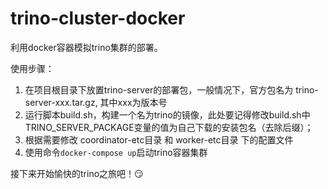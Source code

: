# trino-cluster-docker

利用docker容器模拟trino集群的部署。

使用步骤：
1. 在项目根目录下放置trino-server的部署包，一般情况下，官方包名为 trino-server-xxx.tar.gz, 其中xxx为版本号
2. 运行脚本build.sh，构建一个名为trino的镜像，此处要记得修改build.sh中TRINO_SERVER_PACKAGE变量的值为自己下载的安装包名（去除后缀）；
3. 根据需要修改 coordinator-etc目录 和 worker-etc目录 下的配置文件
4. 使用命令`docker-compose up`启动trino容器集群

接下来开始愉快的trino之旅吧！:smirk:
